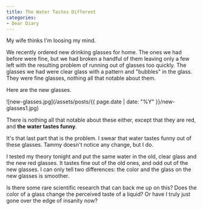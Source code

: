 ```yaml
---
title: The Water Tastes Different
categories:
- Dear Diary
---
```


My wife thinks I'm loosing my mind.

We recently ordered new drinking glasses for home. The ones we had before were fine, but we had broken a handful of them leaving only a few left with the resulting problem of running out of glasses too quickly. The glasses we had were clear glass with a pattern and "bubbles" in the glass. They were fine glasses, nothing all that notable about them.

Here are the new glasses.

![new-glasses.jpg](/assets/posts/{{ page.date | date: "%Y" }}/new-glasses1.jpg)

There is nothing all that notable about these either, except that they are red, and **the water tastes funny**.

It's that last part that is the problem. I swear that water tastes funny out of these glasses. Tammy doesn't notice any change, but I do.

I tested my theory tonight and put the same water in the old, clear glass and the new red glasses. It tastes fine out of the old ones, and odd out of the new glasses. I can only tell two differences: the color and the glass on the new glasses is smoother.

Is there some rare scientific research that can back me up on this? Does the color of a glass change the perceived taste of a liquid? Or have I truly just gone over the edge of insanity now?
